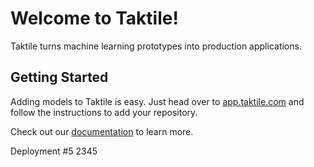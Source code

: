 # Welcome to Taktile!
Taktile turns machine learning prototypes into production applications. 

## Getting Started
Adding models to Taktile is easy. Just head over to [app.taktile.com](https://app.taktile.com) and follow the instructions to add your repository. 

Check out our [documentation](https://docs.taktile.com) to learn more.

Deployment #5
2345
